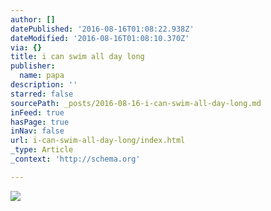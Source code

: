 ```yaml
---
author: []
datePublished: '2016-08-16T01:08:22.938Z'
dateModified: '2016-08-16T01:08:10.370Z'
via: {}
title: i can swim all day long
publisher:
  name: papa
description: ''
starred: false
sourcePath: _posts/2016-08-16-i-can-swim-all-day-long.md
inFeed: true
hasPage: true
inNav: false
url: i-can-swim-all-day-long/index.html
_type: Article
_context: 'http://schema.org'

---
```

![](https://the-grid-user-content.s3-us-west-2.amazonaws.com/0bda0ab7-71a3-4cee-b751-f8dd84c1c4ea.jpg)
